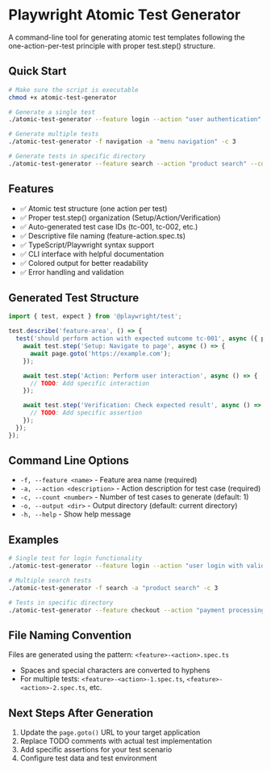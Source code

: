 # Playwright Atomic Test Generator

A command-line tool for generating atomic test templates following the one-action-per-test principle with proper test.step() structure.

## Quick Start

```bash
# Make sure the script is executable
chmod +x atomic-test-generator

# Generate a single test
./atomic-test-generator --feature login --action "user authentication"

# Generate multiple tests
./atomic-test-generator -f navigation -a "menu navigation" -c 3

# Generate tests in specific directory
./atomic-test-generator --feature search --action "product search" --count 2 --output ./tests/search
```

## Features

- ✅ Atomic test structure (one action per test)
- ✅ Proper test.step() organization (Setup/Action/Verification)
- ✅ Auto-generated test case IDs (tc-001, tc-002, etc.)
- ✅ Descriptive file naming (feature-action.spec.ts)
- ✅ TypeScript/Playwright syntax support
- ✅ CLI interface with helpful documentation
- ✅ Colored output for better readability
- ✅ Error handling and validation

## Generated Test Structure

```typescript
import { test, expect } from '@playwright/test';

test.describe('feature-area', () => {
  test('should perform action with expected outcome tc-001', async ({ page }) => {
    await test.step('Setup: Navigate to page', async () => {
      await page.goto('https://example.com');
    });

    await test.step('Action: Perform user interaction', async () => {
      // TODO: Add specific interaction
    });

    await test.step('Verification: Check expected result', async () => {
      // TODO: Add specific assertion
    });
  });
});
```

## Command Line Options

- `-f, --feature <name>` - Feature area name (required)
- `-a, --action <description>` - Action description for test case (required)
- `-c, --count <number>` - Number of test cases to generate (default: 1)
- `-o, --output <dir>` - Output directory (default: current directory)
- `-h, --help` - Show help message

## Examples

```bash
# Single test for login functionality
./atomic-test-generator --feature login --action "user login with valid credentials"

# Multiple search tests
./atomic-test-generator -f search -a "product search" -c 3

# Tests in specific directory
./atomic-test-generator --feature checkout --action "payment processing" --output ./tests/e2e/checkout
```

## File Naming Convention

Files are generated using the pattern: `<feature>-<action>.spec.ts`

- Spaces and special characters are converted to hyphens
- For multiple tests: `<feature>-<action>-1.spec.ts`, `<feature>-<action>-2.spec.ts`, etc.

## Next Steps After Generation

1. Update the `page.goto()` URL to your target application
2. Replace TODO comments with actual test implementation
3. Add specific assertions for your test scenario
4. Configure test data and test environment